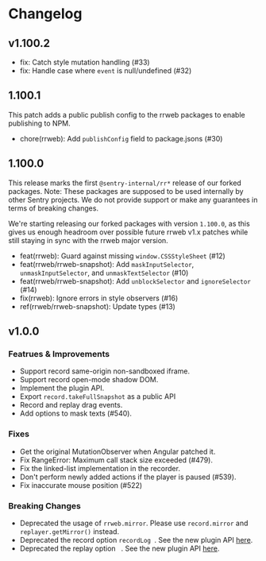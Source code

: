 # Changelog

## v1.100.2

- fix: Catch style mutation handling (#33)
- fix: Handle case where `event` is null/undefined (#32)

## 1.100.1

This patch adds a public publish config to the rrweb packages to enable publishing to NPM.

- chore(rrweb): Add `publishConfig` field to package.jsons (#30)

## 1.100.0

This release marks the first `@sentry-internal/rr*` release of our forked packages.
Note: These packages are supposed to be used internally by other Sentry projects.
We do not provide support or make any guarantees in terms of breaking changes.

We're starting releasing our forked packages with version `1.100.0`, as this gives us enough headroom over
possible future rrweb v1.x patches while still staying in sync with the rrweb major version.

- feat(rrweb): Guard against missing `window.CSSStyleSheet` (#12)
- feat(rrweb/rrweb-snapshot): Add `maskInputSelector`, `unmaskInputSelector`, and `unmaskTextSelector` (#10)
- feat(rrweb/rrweb-snapshot): Add `unblockSelector` and `ignoreSelector` (#14)
- fix(rrweb): Ignore errors in style observers (#16)
- ref(rrweb/rrweb-snapshot): Update types (#13)

## v1.0.0

### Featrues & Improvements

- Support record same-origin non-sandboxed iframe.
- Support record open-mode shadow DOM.
- Implement the plugin API.
- Export `record.takeFullSnapshot` as a public API
- Record and replay drag events.
- Add options to mask texts (#540).

### Fixes

- Get the original MutationObserver when Angular patched it.
- Fix RangeError: Maximum call stack size exceeded (#479).
- Fix the linked-list implementation in the recorder.
- Don't perform newly added actions if the player is paused (#539).
- Fix inaccurate mouse position (#522)

### Breaking Changes

- Deprecated the usage of `rrweb.mirror`. Please use `record.mirror` and `replayer.getMirror()` instead.
- Deprecated the record option `recordLog `. See the new plugin API [here](./docs/recipes/console.md).
- Deprecated the replay option ` `. See the new plugin API [here](./docs/recipes/console.md).
